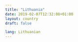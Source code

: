 ```yaml
---
title: "Lithuania"
date: 2019-02-07T12:32:08+01:00
layout: country
draft: false

lang: Lithuanian
---
```


